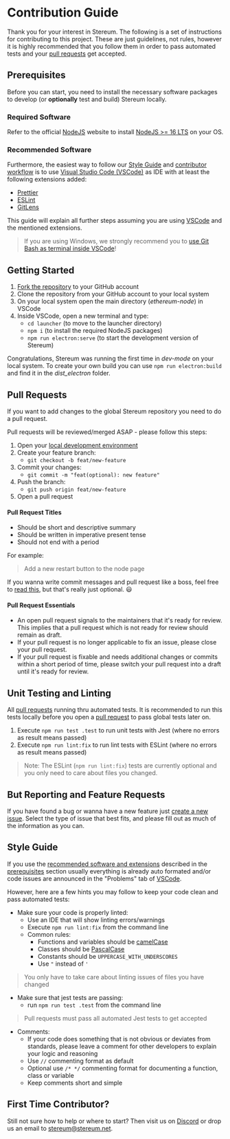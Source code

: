 # Contribution Guide

Thank you for your interest in Stereum. The following is a set of instructions for contributing to this project. These are just guidelines, not rules, however it is highly recommended that you follow them in order to pass automated tests and your [pull requests](#pull-requests) get accepted.

## Prerequisites

Before you can start, you need to install the necessary software packages to develop (or **optionally** test and build) Stereum locally.

### Required Software

Refer to the official [NodeJS](https://nodejs.org/) website to install [NodeJS >= 16 LTS](https://nodejs.org/en/download/) on your OS.

### Recommended Software

Furthermore, the easiest way to follow our [Style Guide](#style-guide) and [contributor workflow](#pull-requests) is to use [Visual Studio Code (VSCode)](https://code.visualstudio.com/) as IDE with at least the following extensions added:

- [Prettier](https://marketplace.visualstudio.com/items?itemName=esbenp.prettier-vscode)
- [ESLint](https://marketplace.visualstudio.com/items?itemName=dbaeumer.vscode-eslint)
- [GitLens](https://marketplace.visualstudio.com/items?itemName=eamodio.gitlens)

This guide will explain all further steps assuming you are using [VSCode](https://code.visualstudio.com/) and the mentioned extensions.

> If you are using Windows, we strongly recommend you to [use Git Bash as terminal inside VSCode](https://www.geeksforgeeks.org/how-to-integrate-git-bash-with-visual-studio-code/)!

## Getting Started

1. [Fork the repository](https://github.com/stereum-dev/ethereum-node/fork) to your GitHub account
2. Clone the repository from your GitHub account to your local system
3. On your local system open the main directory (_ethereum-node_) in VSCode
4. Inside VSCode, open a new terminal and type:
   - `cd launcher` (to move to the launcher directory)
   - `npm i` (to install the required NodeJS packages)
   - `npm run electron:serve` (to start the development version of Stereum)

Congratulations, Stereum was running the first time in _dev-mode_ on your local system.
To create your own build you can use `npm run electron:build` and find it in the _dist_electron_ folder.

## Pull Requests

If you want to add changes to the global Stereum repository you need to do a pull request.

Pull requests will be reviewed/merged ASAP - please follow this steps:

1. Open your [local development environment](#getting-started)
2. Create your feature branch:
   - `git checkout -b feat/new-feature`
3. Commit your changes:
   - `git commit -m "feat(optional): new feature"`
4. Push the branch:
   - `git push origin feat/new-feature`
5. Open a pull request

#### Pull Request Titles

- Should be short and descriptive summary
- Should be written in imperative present tense
- Should not end with a period

For example:

> Add a new restart button to the node page

If you wanna write commit messages and pull request like a boss, feel free to [read this](https://www.conventionalcommits.org/en/v1.0.0/), but that's really just optional. :smiley:

#### Pull Request Essentials

- An open pull request signals to the maintainers that it's ready for review. This implies that a pull request which is not ready for review should remain as draft.
- If your pull request is no longer applicable to fix an issue, please close your pull request.
- If your pull request is fixable and needs additional changes or commits within a short period of time, please switch your pull request into a draft until it's ready for review.

## Unit Testing and Linting

All [pull requests](#pull-requests) running thru automated tests. It is recommended to run this tests locally before you open a [pull request](#pull-requests) to pass global tests later on.

1. Execute `npm run test .test` to run unit tests with Jest (where no errors as result means passed)
2. Execute `npm run lint:fix` to run lint tests with ESLint (where no errors as result means passed)

> Note: The ESLint (`npm run lint:fix`) tests are currently optional and you only need to care about files you changed.

## But Reporting and Feature Requests

If you have found a bug or wanna have a new feature just [create a new issue](https://github.com/stereum-dev/ethereum-node/issues/new/choose). Select the type of issue that best fits, and please fill out as much of the information as you can.

## Style Guide

If you use the [recommended software and extensions](#recommended-software) described in the [prerequisites](#prerequisites) section usually everything is already auto formated and/or code issues are announced in the "Problems" tab of [VSCode](https://code.visualstudio.com/).

However, here are a few hints you may follow to keep your code clean and pass automated tests:

- Make sure your code is properly linted:
  - Use an IDE that will show linting errors/warnings
  - Execute `npm run lint:fix` from the command line
  - Common rules:
    - Functions and variables should be [camelCase](https://en.wikipedia.org/wiki/Camel_case)
    - Classes should be [PascalCase](http://wiki.c2.com/?PascalCase)
    - Constants should be `UPPERCASE_WITH_UNDERSCORES`
    - Use `"` instead of `'`

> You only have to take care about linting issues of files you have changed

- Make sure that jest tests are passing:
  - run `npm run test .test` from the command line

> Pull requests must pass all automated Jest tests to get accepted

- Comments:
  - If your code does something that is not obvious or deviates from standards, please leave a comment for other developers to explain your logic and reasoning
  - Use `//` commenting format as default
  - Optional use `/* */` commenting format for documenting a function, class or variable
  - Keep comments short and simple

## First Time Contributor?

Still not sure how to help or where to start? Then visit us on [Discord](https://discord.gg/8Znj8K6GjN) or drop us an email to [stereum@stereum.net](mailto:stereum@stereum.net).
